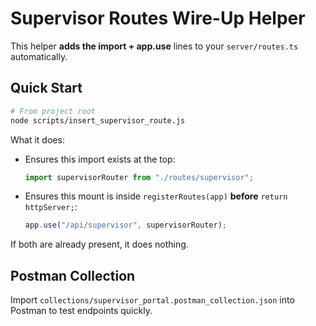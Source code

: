 # Supervisor Routes Wire-Up Helper

This helper **adds the import + app.use** lines to your `server/routes.ts` automatically.

## Quick Start
```bash
# From project root
node scripts/insert_supervisor_route.js
```

What it does:
- Ensures this import exists at the top:
  ```ts
  import supervisorRouter from "./routes/supervisor";
  ```
- Ensures this mount is inside `registerRoutes(app)` **before** `return httpServer;`:
  ```ts
  app.use("/api/supervisor", supervisorRouter);
  ```

If both are already present, it does nothing.

## Postman Collection
Import `collections/supervisor_portal.postman_collection.json` into Postman to test endpoints quickly.
